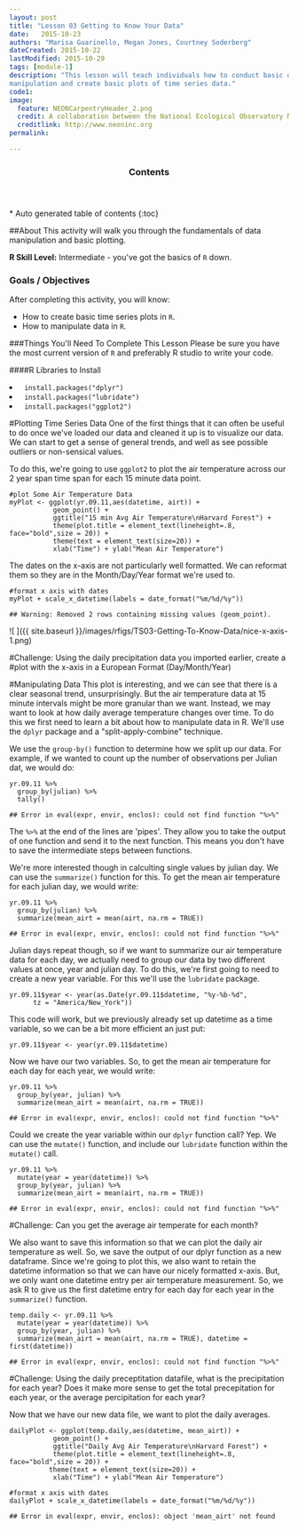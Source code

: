 ```yaml
---
layout: post
title: "Lesson 03 Getting to Know Your Data"
date:   2015-10-23
authors: "Marisa Guarinello, Megan Jones, Courtney Soderberg"
dateCreated: 2015-10-22
lastModified: 2015-10-29
tags: [module-1]
description: "This lesson will teach individuals how to conduct basic data 
manipulation and create basic plots of time series data."
code1:
image:
  feature: NEONCarpentryHeader_2.png
  credit: A collaboration between the National Ecological Observatory Network (NEON) and Data Carpentry
  creditlink: http://www.neoninc.org
permalink: 

---
```


<section id="table-of-contents" class="toc">
  <header>
    <h3>Contents</h3>
  </header>
<div id="drawer" markdown="1">
*  Auto generated table of contents
{:toc}
</div>
</section><!-- /#table-of-contents -->

##About
This activity will walk you through the fundamentals of data manipulation and 
basic plotting.

**R Skill Level:** Intermediate - you've got the basics of `R` down.

### Goals / Objectives
After completing this activity, you will know:
* How to create basic time series plots in `R`.
* How to manipulate data in `R`.


###Things You'll Need To Complete This Lesson
Please be sure you have the most current version of `R` and preferably
R studio to write your code.

####R Libraries to Install
<li><code> install.packages("dplyr")</code></li>
<li><code> install.packages("lubridate")</code></li>
<li><code> install.packages("ggplot2")</code></li>

#Plotting Time Series Data
One of the first things that it can often be useful to do once we've loaded our 
data and cleaned it up is to visualize our data. We can start to get a sense of 
general trends, and well as see possible outliers or non-sensical values. 

To do this, we're going to use `ggplot2` to plot the air temperature across our
2 year span time span for each 15 minute data point.


    #plot Some Air Temperature Data
    myPlot <- ggplot(yr.09.11,aes(datetime, airt)) +
               geom_point() +
               ggtitle("15 min Avg Air Temperature\nHarvard Forest") +
               theme(plot.title = element_text(lineheight=.8, face="bold",size = 20)) +
               theme(text = element_text(size=20)) +
               xlab("Time") + ylab("Mean Air Temperature")

The dates on the x-axis are not particularly well formatted. We can reformat them 
so they are in the Month/Day/Year format we're used to.

    #format x axis with dates
    myPlot + scale_x_datetime(labels = date_format("%m/%d/%y"))

    ## Warning: Removed 2 rows containing missing values (geom_point).

![ ]({{ site.baseurl }}/images/rfigs/TS03-Getting-To-Know-Data/nice-x-axis-1.png) 

#Challenge: Using the daily precipitation data you imported earlier, create a 
#plot with the x-axis in a European Format (Day/Month/Year)

#Manipulating Data
This plot is interesting, and we can see that there is a clear seasonal trend, unsurprisingly. But the air temperature data at 15 minute intervals might be 
more granular than we want. Instead, we may want to look at how daily average 
temperature changes over time. To do this we first need to learn a bit about how 
to manipulate data in R. We'll use the `dplyr` package and a "split-apply-combine"
technique.

We use the `group-by()` function to determine how we split up our data. For 
example, if we wanted to count up the number of observations per Julian dat, 
we would do:


    yr.09.11 %>%
      group_by(julian) %>%
      tally()

    ## Error in eval(expr, envir, enclos): could not find function "%>%"
The `%>%` at the end of the lines are 'pipes'. They allow you to take the output
of one function and send it to the next function. This means you don't have to 
save the intermediate steps between functions.

We're more interested though in calculting single values by julian day. We can 
use the `summarize()` function for this. To get the mean air temperature for 
each julian day, we would write:

    yr.09.11 %>%
      group_by(julian) %>%
      summarize(mean_airt = mean(airt, na.rm = TRUE))

    ## Error in eval(expr, envir, enclos): could not find function "%>%"

Julian days repeat though, so if we want to summarize our air temperature data 
for each day, we actually need to group our data by two different values at once,
year and julian day. To do this, we're first going to need to create a new year
variable. For this we'll use the `lubridate` package.


    yr.09.11$year <- year(as.Date(yr.09.11$datetime, "%y-%b-%d",
          tz = "America/New_York"))

This code will work, but we previously already set up datetime as a time variable,
so we can be a bit more efficient an just put:


    yr.09.11$year <- year(yr.09.11$datetime)

Now we have our two variables. So, to get the mean air temperature for each day
for each year, we would write:


    yr.09.11 %>%
      group_by(year, julian) %>%
      summarize(mean_airt = mean(airt, na.rm = TRUE))

    ## Error in eval(expr, envir, enclos): could not find function "%>%"


Could we create the year variable within our `dplyr` function call? Yep. We can
use the `mutate()` function, and include our `lubridate` function within the
`mutate()` call.


    yr.09.11 %>%
      mutate(year = year(datetime)) %>%
      group_by(year, julian) %>%
      summarize(mean_airt = mean(airt, na.rm = TRUE))

    ## Error in eval(expr, envir, enclos): could not find function "%>%"

#Challenge: Can you get the average air temperate for each month?

We also want to save this information so that we can plot the daily air
temperature as well. So, we save the output of our dplyr function as a new
dataframe. Since we're going to plot this, we also want to retain the datetime
information so that we can have our nicely formatted x-axis. But, we only want
one datetime entry per air temperature measurement. So, we ask R to give us the
first datetime entry for each day for each year in the `summarize()` function.


    temp.daily <- yr.09.11 %>%
      mutate(year = year(datetime)) %>%
      group_by(year, julian) %>%
      summarize(mean_airt = mean(airt, na.rm = TRUE), datetime = first(datetime))

    ## Error in eval(expr, envir, enclos): could not find function "%>%"

#Challenge: Using the daily preceptitation datafile, what is the precipitation
for each year? Does it make more sense to get the total precepitation for each
year, or the average percipitation for each year?

Now that we have our new data file, we want to plot the daily averages.


    dailyPlot <- ggplot(temp.daily,aes(datetime, mean_airt)) +
               geom_point() +
               ggtitle("Daily Avg Air Temperature\nHarvard Forest") +
               theme(plot.title = element_text(lineheight=.8, face="bold",size = 20)) +
              theme(text = element_text(size=20)) +
               xlab("Time") + ylab("Mean Air Temperature")
    
    #format x axis with dates
    dailyPlot + scale_x_datetime(labels = date_format("%m/%d/%y"))

    ## Error in eval(expr, envir, enclos): object 'mean_airt' not found
